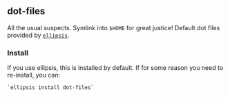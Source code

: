 ## dot-files
All the usual suspects. Symlink into `$HOME` for great justice! Default dot
files provided by [`ellipsis`][ellipsis].

### Install
If you use ellipsis, this is installed by default. If for some reason you need to re-install, you can:

    `ellipsis install dot-files`

[ellipsis]: http://ellipsis.sh
